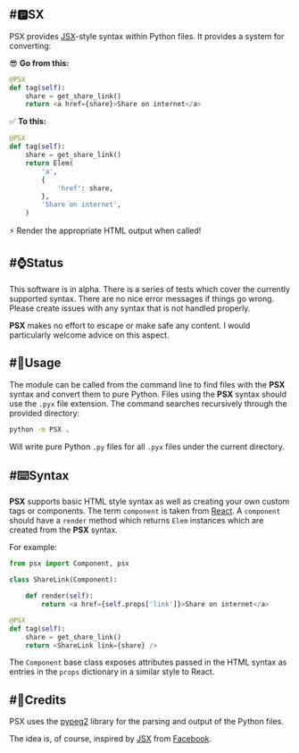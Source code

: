 #🅿️SX
---

PSX provides [JSX](https://facebook.github.io/jsx/)-style syntax within
Python files. It provides a system for converting:

😎 **Go from this:**

```py
@PSX
def tag(self):
    share = get_share_link()
    return <a href={share}>Share on internet</a>
```

✅ **To this:**

```py
@PSX
def tag(self):
    share = get_share_link()
    return Elem(
        'a',
        {
            'href': share,
        },
        'Share on internet',
    )
```

⚡ Render the appropriate HTML output when called!


#⌚Status
---

This software is in alpha. There is a series of tests which cover the currently
supported syntax. There are no nice error messages if things go wrong. Please
create issues with any syntax that is not handled properly.

**PSX** makes no effort to escape or make safe any content. I would particularly
welcome advice on this aspect.


#🔌Usage
-----

The module can be called from the command line to find files with the **PSX**
syntax and convert them to pure Python. Files using the **PSX** syntax
should use the `.pyx` file extension. The command searches recursively through
the provided directory:

```bash
python -m PSX .
```

Will write pure Python `.py` files for all `.pyx` files under the current
directory.


#⌨️Syntax
---

**PSX** supports basic HTML style syntax as well as creating your own custom tags
or components. The term `component` is taken from [React](https://facebook.github.io/react/).
A `component` should have a `render` method which returns `Elem` instances which are created 
from the **PSX** syntax.

For example:

```py
from psx import Component, psx

class ShareLink(Component):

    def render(self):
        return <a href={self.props['link']}>Share on internet</a>

@PSX
def tag(self):
    share = get_share_link()
    return <ShareLink link={share} />
```

The `Component` base class exposes attributes passed in the HTML syntax as
entries in the `props` dictionary in a similar style to React.


#📜Credits
---

PSX uses the [pypeg2](http://fdik.org/pyPEG/) library for the parsing and output of the Python files.

The idea is, of course, inspired by [JSX](https://facebook.github.io/jsx/) from 
[Facebook](https://github.com/facebook).

